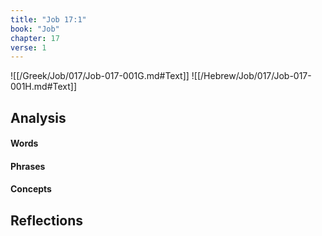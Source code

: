 ```yaml
---
title: "Job 17:1"
book: "Job"
chapter: 17
verse: 1
---
```

![[/Greek/Job/017/Job-017-001G.md#Text]]
![[/Hebrew/Job/017/Job-017-001H.md#Text]]

## Analysis

#### Words

#### Phrases

#### Concepts

## Reflections

